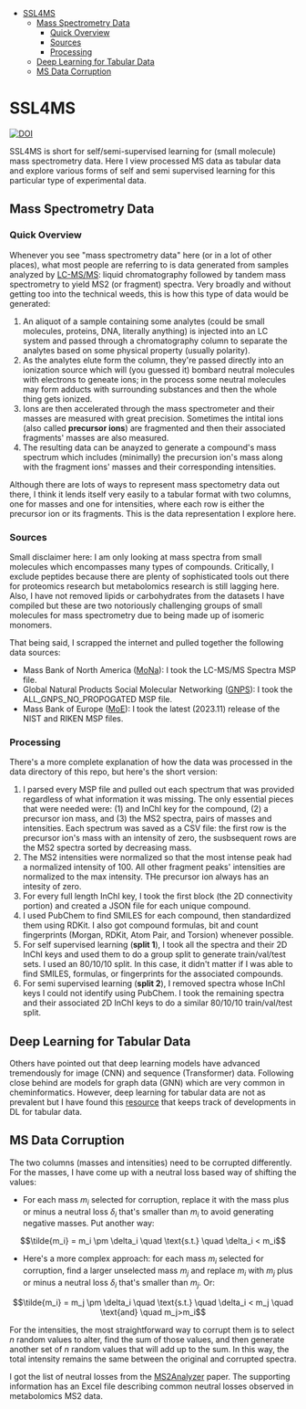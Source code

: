 <!-- @import "[TOC]" {cmd="toc" depthFrom=1 depthTo=6 orderedList=False} -->

<!-- code_chunk_output -->

- [SSL4MS](#ssl4ms)
  - [Mass Spectrometry Data](#mass-spectrometry-data)
    - [Quick Overview](#quick-overview)
    - [Sources](#sources)
    - [Processing](#processing)
  - [Deep Learning for Tabular Data](#deep-learning-for-tabular-data)
  - [MS Data Corruption](#ms-data-corruption)

<!-- /code_chunk_output -->


# SSL4MS
[![DOI](https://zenodo.org/badge/721344082.svg)](https://zenodo.org/doi/10.5281/zenodo.10419946)

SSL4MS is short for self/semi-supervised learning for (small molecule) mass spectrometry data. Here I view processed MS data as tabular data and explore various forms of self and semi supervised learning for this particular type of experimental data.


## Mass Spectrometry Data

### Quick Overview
Whenever you see "mass spectrometry data" here (or in a lot of other places), what most people are referring to is data generated from samples analyzed by [LC-MS/MS](https://en.wikipedia.org/wiki/Liquid_chromatography–mass_spectrometry): liquid chromatography followed by tandem mass spectrometry to yield MS2 (or fragment) spectra. Very broadly and without getting too into the technical weeds, this is how this type of data would be generated:
1. An aliquot of a sample containing some analytes (could be small molecules, proteins, DNA, literally anything) is injected into an LC system and passed through a chromatography column to separate the analytes based on some physical property (usually polarity).
2. As the analytes elute form the column, they're passed directly into an ionization source which will (you guessed it) bombard neutral molecules with electrons to geneate ions; in the process some neutral molecules may form adducts with surrounding substances and then the whole thing gets ionized.
3. Ions are then accelerated through the mass spectrometer and their masses are measured with great precision. Sometimes the intital ions (also called **precursor ions**) are fragmented and then their associated fragments' masses are also measured.
4. The resulting data can be anayzed to generate a compound's mass spectrum which includes (minimally) the precursion ion's mass along with the fragment ions' masses and their corresponding intensities.

Although there are lots of ways to represent mass spectometry data out there, I think it lends itself very easily to a tabular format with two columns, one for masses and one for intensities, where each row is either the precursor ion or its fragments. This is the data representation I explore here.

### Sources
Small disclaimer here: I am only looking at mass spectra from small molecules which encompasses many types of compounds. Critically, I exclude peptides because there are plenty of sophisticated tools out there for proteomics research but metabolomics research is still lagging here. Also, I have not removed lipids or carbohydrates from the datasets I have compiled but these are two notoriously challenging groups of small molecules for mass spectrometry due to being made up of isomeric monomers.

That being said, I scrapped the internet and pulled together the following data sources:
* Mass Bank of North America ([MoNa](https://mona.fiehnlab.ucdavis.edu/downloads)): I took the LC-MS/MS Spectra MSP file.
* Global Natural Products Social Molecular Networking ([GNPS](https://gnps-external.ucsd.edu/gnpslibrary)): I took the ALL_GNPS_NO_PROPOGATED MSP file.
* Mass Bank of Europe ([MoE](https://github.com/MassBank/MassBank-data/releases/)): I took the latest (2023.11) release of the NIST and RIKEN MSP files.

### Processing
There's a more complete explanation of how the data was processed in the data directory of this repo, but here's the short version:
1. I parsed every MSP file and pulled out each spectrum that was provided regardless of what information it was missing. The only essential pieces that were needed were: (1) and InChI key for the compound, (2) a precursor ion mass, and (3) the MS2 spectra, pairs of masses and intensities. Each spectrum was saved as a CSV file: the first row is the precursor ion's mass with an intensity of zero, the susbsequent rows are the MS2 spectra sorted by decreasing mass.
2. The MS2 intensities were normalized so that the most intense peak had a normalized intensity of 100. All other fragment peaks' intensities are normalized to the max intensity. THe precursor ion always has an intesity of zero.
3. For every full length InChI key, I took the first block (the 2D connectivity portion) and created a JSON file for each unique compound. 
4. I used PubChem to find SMILES for each compound, then standardized them using RDKit. I also got compound formulas, bit and count fingerprints (Morgan, RDKit, Atom Pair, and Torsion) whenever possible.
5. For self supervised learning (**split 1**), I took all the spectra and their 2D InChI keys and used them to do a group split to generate train/val/test sets. I used an 80/10/10 split. In this case, it didn't matter if I was able to find SMILES, formulas, or fingerprints for the associated compounds.
6. For semi supervised learning (**split 2**), I removed spectra whose InChI keys I could not identify using PubChem. I took the remaining spectra and their associated 2D InChI keys to do a similar 80/10/10 train/val/test split.

## Deep Learning for Tabular Data
Others have pointed out that deep learning models have advanced tremendously for image (CNN) and sequence (Transformer) data. Following close behind are models for graph data (GNN) which are very common in cheminformatics. However, deep learning for tabular data are not as prevalent but I have found this [resource](https://github.com/wwweiwei/awesome-self-supervised-learning-for-tabular-data) that keeps track of developments in DL for tabular data.



## MS Data Corruption
The two columns (masses and intensities) need to be corrupted differently. For the masses, I have come up with a neutral loss based way of shifting the values:
* For each mass $m_i$ selected for corruption, replace it with the mass plus or minus a neutral loss $\delta_i$ that's smaller than $m_i$ to avoid generating negative masses. Put another way: 

```math
\tilde{m_i} = m_i \pm \delta_i \quad \text{s.t.} \quad \delta_i < m_i
```

* Here's a more complex approach: for each mass $m_i$ selected for corruption, find a larger unselected mass $m_j$ and replace $m_i$ with $m_j$ plus or minus a neutral loss $\delta_i$ that's smaller than $m_j$. Or: 

```math
\tilde{m_i} = m_j \pm \delta_i \quad \text{s.t.} \quad \delta_i < m_j \quad \text{and} \quad m_j>m_i
``````

For the intensities, the most straightforward way to corrupt them is to select $n$ random values to alter, find the sum of those values, and then generate another set of $n$ random values that will add up to the sum. In this way, the total intensity remains the same between the original and corrupted spectra.

I got the list of neutral losses from the [MS2Analyzer](https://pubs.acs.org/doi/10.1021/ac502818e) paper. The supporting information has an Excel file describing common neutral losses observed in metabolomics MS2 data.